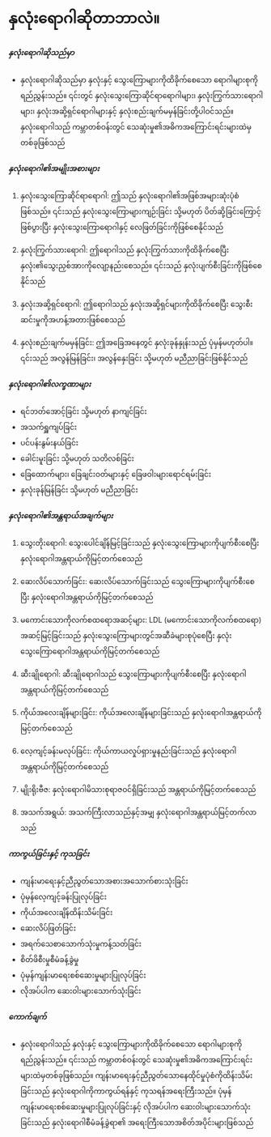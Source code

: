 # နှလုံးရောဂါဆိုတာဘာလဲ။

##### နှလုံးရောဂါဆိုသည်မှာ
* နှလုံးရောဂါဆိုသည်မှာ နှလုံးနှင့် သွေးကြောများကိုထိခိုက်စေသော ရောဂါများစုကိုရည်ညွှန်းသည်။ ၎င်းတွင် နှလုံးသွေးကြောဆိုင်ရာရောဂါများ၊ နှလုံးကြွက်သားရောဂါများ၊ နှလုံးအဆို့ရှင်ရောဂါများနှင့် နှလုံးစည်းချက်မမှန်ခြင်းတို့ပါဝင်သည်။ နှလုံးရောဂါသည် ကမ္ဘာတစ်ဝန်းတွင် သေဆုံးမှု၏အဓိကအကြောင်းရင်းများထဲမှတစ်ခုဖြစ်သည်

##### နှလုံးရောဂါ၏အမျိုးအစားများ
1. နှလုံးသွေးကြောဆိုင်ရာရောဂါ: ဤသည် နှလုံးရောဂါ၏အဖြစ်အများဆုံးပုံစံဖြစ်သည်။ ၎င်းသည် နှလုံးသွေးကြောများကျဉ်းခြင်း သို့မဟုတ် ပိတ်ဆို့ခြင်းကြောင့်ဖြစ်ပွားပြီး နှလုံးသွေးကြောရောဂါနှင့် လေဖြတ်ခြင်းကိုဖြစ်စေနိုင်သည်

2. နှလုံးကြွက်သားရောဂါ: ဤရောဂါသည် နှလုံးကြွက်သားကိုထိခိုက်စေပြီး နှလုံး၏သွေးညှစ်အားကိုလျော့နည်းစေသည်။ ၎င်းသည် နှလုံးပျက်စီးခြင်းကိုဖြစ်စေနိုင်သည်

3. နှလုံးအဆို့ရှင်ရောဂါ: ဤရောဂါသည် နှလုံးအဆို့ရှင်များကိုထိခိုက်စေပြီး သွေးစီးဆင်းမှုကိုအဟန့်အတားဖြစ်စေသည်

4. နှလုံးစည်းချက်မမှန်ခြင်း: ဤအခြေအနေတွင် နှလုံးခုန်နှုန်းသည် ပုံမှန်မဟုတ်ပါ။ ၎င်းသည် အလွန်မြန်ခြင်း၊ အလွန်နှေးခြင်း သို့မဟုတ် မညီညာခြင်းဖြစ်နိုင်သည်

##### နှလုံးရောဂါ၏လက္ခဏာများ
* ရင်ဘတ်အောင့်ခြင်း သို့မဟုတ် နာကျင်ခြင်း
* အသက်ရှူကျပ်ခြင်း
* ပင်ပန်းနွမ်းနယ်ခြင်း
* ခေါင်းမူးခြင်း သို့မဟုတ် သတိလစ်ခြင်း
* ခြေထောက်များ၊ ခြေချင်းဝတ်များနှင့် ခြေဖဝါးများရောင်ရမ်းခြင်း
* နှလုံးခုန်မြန်ခြင်း သို့မဟုတ် မညီညာခြင်း

##### နှလုံးရောဂါ၏အန္တရာယ်အချက်များ
1. သွေးတိုးရောဂါ: သွေးပေါင်ချိန်မြင့်ခြင်းသည် နှလုံးသွေးကြောများကိုပျက်စီးစေပြီး နှလုံးရောဂါအန္တရာယ်ကိုမြင့်တက်စေသည်

2. ဆေးလိပ်သောက်ခြင်း: ဆေးလိပ်သောက်ခြင်းသည် သွေးကြောများကိုပျက်စီးစေပြီး နှလုံးရောဂါအန္တရာယ်ကိုမြင့်တက်စေသည်

3. မကောင်းသောကိုလက်စထရောအဆင့်များ: LDL (မကောင်းသောကိုလက်စထရော) အဆင့်မြင့်ခြင်းသည် နှလုံးသွေးကြောများတွင်အဆီခဲများစုပုံစေပြီး နှလုံးသွေးကြောရောဂါအန္တရာယ်ကိုမြင့်တက်စေသည်

4. ဆီးချိုရောဂါ: ဆီးချိုရောဂါသည် သွေးကြောများကိုပျက်စီးစေပြီး နှလုံးရောဂါအန္တရာယ်ကိုမြင့်တက်စေသည်

5. ကိုယ်အလေးချိန်များခြင်း: ကိုယ်အလေးချိန်များခြင်းသည် နှလုံးရောဂါအန္တရာယ်ကိုမြင့်တက်စေသည်

6. လေ့ကျင့်ခန်းမလုပ်ခြင်း: ကိုယ်ကာယလှုပ်ရှားမှုနည်းခြင်းသည် နှလုံးရောဂါအန္တရာယ်ကိုမြင့်တက်စေသည်

7. မျိုးရိုးဗီဇ: နှလုံးရောဂါမိသားစုရာဇဝင်ရှိခြင်းသည် အန္တရာယ်ကိုမြင့်တက်စေသည်

8. အသက်အရွယ်: အသက်ကြီးလာသည်နှင့်အမျှ နှလုံးရောဂါအန္တရာယ်မြင့်တက်လာသည်

##### ကာကွယ်ခြင်းနှင့် ကုသခြင်း
* ကျန်းမာရေးနှင့်ညီညွတ်သောအစားအသောက်စားသုံးခြင်း
* ပုံမှန်လေ့ကျင့်ခန်းပြုလုပ်ခြင်း
* ကိုယ်အလေးချိန်ထိန်းသိမ်းခြင်း
* ဆေးလိပ်ဖြတ်ခြင်း
* အရက်သေစာသောက်သုံးမှုကန့်သတ်ခြင်း
* စိတ်ဖိစီးမှုစီမံခန့်ခွဲမှု
* ပုံမှန်ကျန်းမာရေးစစ်ဆေးမှုများပြုလုပ်ခြင်း
* လိုအပ်ပါက ဆေးဝါးများသောက်သုံးခြင်း

##### ကောက်ချက်
* နှလုံးရောဂါသည် နှလုံးနှင့် သွေးကြောများကိုထိခိုက်စေသော ရောဂါများစုကိုရည်ညွှန်းသည်။ ၎င်းသည် ကမ္ဘာတစ်ဝန်းတွင် သေဆုံးမှု၏အဓိကအကြောင်းရင်းများထဲမှတစ်ခုဖြစ်သည်။ ကျန်းမာရေးနှင့်ညီညွတ်သောနေထိုင်မှုပုံစံကိုထိန်းသိမ်းခြင်းသည် နှလုံးရောဂါကိုကာကွယ်ရန်နှင့် ကုသရန်အရေးကြီးသည်။ ပုံမှန်ကျန်းမာရေးစစ်ဆေးမှုများပြုလုပ်ခြင်းနှင့် လိုအပ်ပါက ဆေးဝါးများသောက်သုံးခြင်းသည် နှလုံးရောဂါစီမံခန့်ခွဲရာ၏ အရေးကြီးသောအစိတ်အပိုင်းများဖြစ်သည်